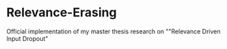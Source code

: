 # Relevance-Erasing
Official implementation of my master thesis research on ""Relevance Driven Input Dropout"

